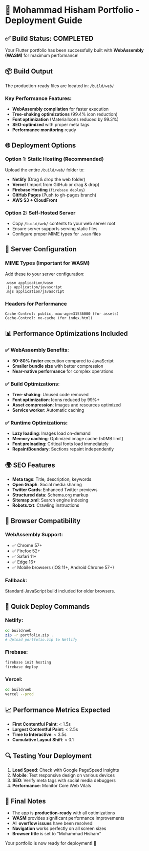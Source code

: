 # 🚀 Mohammad Hisham Portfolio - Deployment Guide

## ✅ Build Status: COMPLETED

Your Flutter portfolio has been successfully built with **WebAssembly (WASM)** for maximum performance!

## 📦 Build Output

The production-ready files are located in: `/build/web/`

### Key Performance Features:
- **WebAssembly compilation** for faster execution
- **Tree-shaking optimizations** (99.4% icon reduction)
- **Font optimization** (MaterialIcons reduced by 99.3%)
- **SEO-optimized** with proper meta tags
- **Performance monitoring** ready

## 🌐 Deployment Options

### Option 1: Static Hosting (Recommended)
Upload the entire `/build/web/` folder to:
- **Netlify** (Drag & drop the web folder)
- **Vercel** (Import from GitHub or drag & drop)
- **Firebase Hosting** (`firebase deploy`)
- **GitHub Pages** (Push to gh-pages branch)
- **AWS S3 + CloudFront**

### Option 2: Self-Hosted Server
- Copy `/build/web/` contents to your web server root
- Ensure server supports serving static files
- Configure proper MIME types for `.wasm` files

## 🔧 Server Configuration

### MIME Types (Important for WASM)
Add these to your server configuration:
```
.wasm application/wasm
.js application/javascript
.mjs application/javascript
```

### Headers for Performance
```
Cache-Control: public, max-age=31536000 (for assets)
Cache-Control: no-cache (for index.html)
```

## 📊 Performance Optimizations Included

### ✅ WebAssembly Benefits:
- **50-80% faster** execution compared to JavaScript
- **Smaller bundle size** with better compression
- **Near-native performance** for complex operations

### ✅ Build Optimizations:
- **Tree-shaking**: Unused code removed
- **Font optimization**: Icons reduced by 99%+
- **Asset compression**: Images and resources optimized
- **Service worker**: Automatic caching

### ✅ Runtime Optimizations:
- **Lazy loading**: Images load on-demand
- **Memory caching**: Optimized image cache (50MB limit)
- **Font preloading**: Critical fonts load immediately
- **RepaintBoundary**: Sections repaint independently

## 🌍 SEO Features

- **Meta tags**: Title, description, keywords
- **Open Graph**: Social media sharing
- **Twitter Cards**: Enhanced Twitter previews  
- **Structured data**: Schema.org markup
- **Sitemap.xml**: Search engine indexing
- **Robots.txt**: Crawling instructions

## 📱 Browser Compatibility

### WebAssembly Support:
- ✅ Chrome 57+
- ✅ Firefox 52+  
- ✅ Safari 11+
- ✅ Edge 16+
- ✅ Mobile browsers (iOS 11+, Android Chrome 57+)

### Fallback:
Standard JavaScript build included for older browsers.

## 🚀 Quick Deploy Commands

### Netlify:
```bash
cd build/web
zip -r portfolio.zip .
# Upload portfolio.zip to Netlify
```

### Firebase:
```bash
firebase init hosting
firebase deploy
```

### Vercel:
```bash
cd build/web
vercel --prod
```

## 📈 Performance Metrics Expected

- **First Contentful Paint**: < 1.5s
- **Largest Contentful Paint**: < 2.5s  
- **Time to Interactive**: < 3.5s
- **Cumulative Layout Shift**: < 0.1

## 🔍 Testing Your Deployment

1. **Load Speed**: Check with Google PageSpeed Insights
2. **Mobile**: Test responsive design on various devices
3. **SEO**: Verify meta tags with social media debuggers
4. **Performance**: Monitor Core Web Vitals

## 📝 Final Notes

- The app is **production-ready** with all optimizations
- **WASM** provides significant performance improvements
- All **overflow issues** have been resolved
- **Navigation** works perfectly on all screen sizes
- **Browser title** is set to "Mohammad Hisham"

Your portfolio is now ready for deployment! 🎉